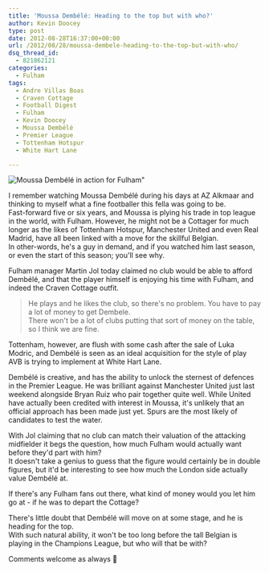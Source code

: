 ```yaml
---
title: 'Moussa Dembélé: Heading to the top but with who?'
author: Kevin Doocey
type: post
date: 2012-08-28T16:37:00+00:00
url: /2012/08/28/moussa-dembele-heading-to-the-top-but-with-who/
dsq_thread_id:
  - 821862121
categories:
  - Fulham
tags:
  - Andre Villas Boas
  - Craven Cottage
  - Football Digest
  - Fulham
  - Kevin Doocey
  - Moussa Dembélé
  - Premier League
  - Tottenham Hotspur
  - White Hart Lane

---
```

![Moussa Dembélé in action for Fulham"](/wp-content/uploads/2012/08/Moussa-Dembélé-Fulham.jpg)

I remember watching Moussa Dembélé during his days at AZ Alkmaar and thinking to myself what a fine footballer this fella was going to be.   
Fast-forward five or six years, and Moussa is plying his trade in top league in the world, with Fulham. However, he might not be a Cottager for much longer as the likes of Tottenham Hotspur, Manchester United and even Real Madrid, have all been linked with a move for the skillful Belgian.  
In other-words, he's a guy in demand, and if you watched him last season, or even the start of this season; you'll see why.

Fulham manager Martin Jol today claimed no club would be able to afford Dembélé, and that the player himself is enjoying his time with Fulham, and indeed the Craven Cottage outfit.

> He plays and he likes the club, so there's no problem. You have to pay a lot of money to get Dembele.  
> There won't be a lot of clubs putting that sort of money on the table, so I think we are fine.

Tottenham, however, are flush with some cash after the sale of Luka Modric, and Dembélé is seen as an ideal acquisition for the style of play AVB is trying to implement at White Hart Lane.

Dembélé is creative, and has the ability to unlock the sternest of defences in the Premier League. He was brilliant against Manchester United just last weekend alongside Bryan Ruiz who pair together quite well. While United have actually been credited with interest in Moussa, it's unlikely that an official approach has been made just yet. Spurs are the most likely of candidates to test the water.

With Jol claiming that no club can match their valuation of the attacking midfielder it begs the question, how much Fulham would actually want before they'd part with him?  
It doesn't take a genius to guess that the figure would certainly be in double figures, but it'd be interesting to see how much the London side actually value Dembélé at.

If there's any Fulham fans out there, what kind of money would you let him go at - if he was to depart the Cottage?

There's little doubt that Dembélé will move on at some stage, and he is heading for the top.   
With such natural ability, it won't be too long before the tall Belgian is playing in the Champions League, but who will that be with?

Comments welcome as always 🙂
